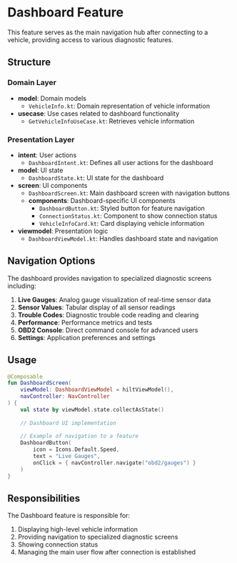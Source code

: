 # Dashboard Feature

This feature serves as the main navigation hub after connecting to a vehicle, providing access to
various diagnostic features.

## Structure

### Domain Layer

- **model**: Domain models
    - `VehicleInfo.kt`: Domain representation of vehicle information
- **usecase**: Use cases related to dashboard functionality
    - `GetVehicleInfoUseCase.kt`: Retrieves vehicle information

### Presentation Layer

- **intent**: User actions
    - `DashboardIntent.kt`: Defines all user actions for the dashboard
- **model**: UI state
    - `DashboardState.kt`: UI state for the dashboard
- **screen**: UI components
    - `DashboardScreen.kt`: Main dashboard screen with navigation buttons
    - **components**: Dashboard-specific UI components
        - `DashboardButton.kt`: Styled button for feature navigation
        - `ConnectionStatus.kt`: Component to show connection status
        - `VehicleInfoCard.kt`: Card displaying vehicle information
- **viewmodel**: Presentation logic
    - `DashboardViewModel.kt`: Handles dashboard state and navigation

## Navigation Options

The dashboard provides navigation to specialized diagnostic screens including:

1. **Live Gauges**: Analog gauge visualization of real-time sensor data
2. **Sensor Values**: Tabular display of all sensor readings
3. **Trouble Codes**: Diagnostic trouble code reading and clearing
4. **Performance**: Performance metrics and tests
5. **OBD2 Console**: Direct command console for advanced users
6. **Settings**: Application preferences and settings

## Usage

```kotlin
@Composable
fun DashboardScreen(
    viewModel: DashboardViewModel = hiltViewModel(),
    navController: NavController
) {
    val state by viewModel.state.collectAsState()
    
    // Dashboard UI implementation
    
    // Example of navigation to a feature
    DashboardButton(
        icon = Icons.Default.Speed,
        text = "Live Gauges",
        onClick = { navController.navigate("obd2/gauges") }
    )
}
```

## Responsibilities

The Dashboard feature is responsible for:

1. Displaying high-level vehicle information
2. Providing navigation to specialized diagnostic screens
3. Showing connection status
4. Managing the main user flow after connection is established 